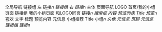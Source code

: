 全局导航
    链接组 左
        链接*n
    链接组 右
        链接*n
主体
    页面导航
        LOGO 首页/我的小组页面
        链接组
            我的小组页面 和LOGO同页
            链接*n
        搜索框
    内容
        预览列表
            Title
            预览*n
                喜欢
                文字
                    标题
                    预览内容
                    元信息
        小组推荐
            Title
            小组*n
                头像
                元信息
页脚
    元信息
    链接组
        链接*n
